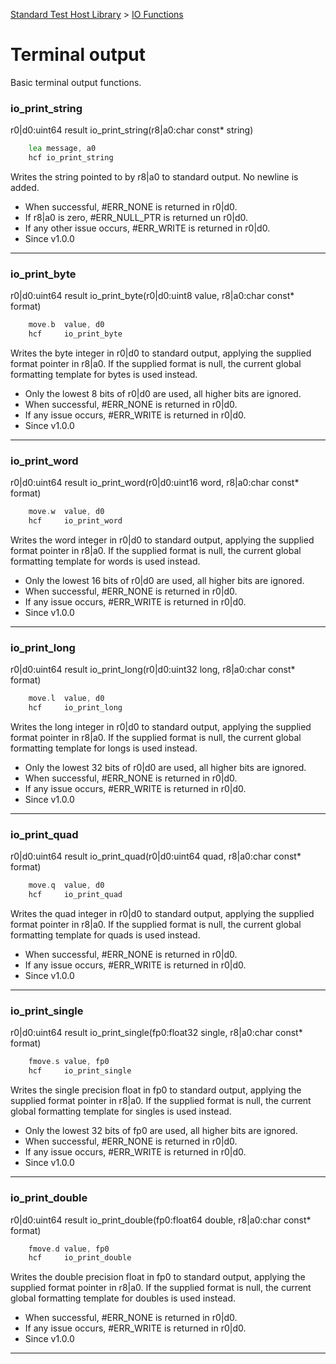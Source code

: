 [Standard Test Host Library](../README.md) > [IO Functions](/io.md)

# Terminal output

Basic terminal output functions.

### io_print_string
r0|d0:uint64 result io_print_string(r8|a0:char const\* string)
```asm
    lea message, a0
    hcf io_print_string
```
Writes the string pointed to by r8|a0 to standard output. No newline is added.

- When successful, #ERR_NONE is returned in r0|d0.
- If r8|a0 is zero, #ERR_NULL_PTR is returned un r0|d0.
- If any other issue occurs, #ERR_WRITE is returned in r0|d0.
- Since v1.0.0
___
### io_print_byte
r0|d0:uint64 result io_print_byte(r0|d0:uint8 value, r8|a0:char const\* format)
```asm
    move.b  value, d0
    hcf     io_print_byte
```
Writes the byte integer in r0|d0 to standard output, applying the supplied format pointer in r8|a0. If the supplied format is null, the current global formatting template for bytes is used instead.

- Only the lowest 8 bits of r0|d0 are used, all higher bits are ignored.
- When successful, #ERR_NONE is returned in r0|d0.
- If any issue occurs, #ERR_WRITE is returned in r0|d0.
- Since v1.0.0
___
### io_print_word
r0|d0:uint64 result io_print_word(r0|d0:uint16 word, r8|a0:char const\* format)
```asm
    move.w  value, d0
    hcf     io_print_word
```
Writes the word integer in r0|d0 to standard output, applying the supplied format pointer in r8|a0. If the supplied format is null, the current global formatting template for words is used instead.

- Only the lowest 16 bits of r0|d0 are used, all higher bits are ignored.
- When successful, #ERR_NONE is returned in r0|d0.
- If any issue occurs, #ERR_WRITE is returned in r0|d0.
- Since v1.0.0
___
### io_print_long
r0|d0:uint64 result io_print_long(r0|d0:uint32 long, r8|a0:char const\* format)
```asm
    move.l  value, d0
    hcf     io_print_long
```
Writes the long integer in r0|d0 to standard output, applying the supplied format pointer in r8|a0. If the supplied format is null, the current global formatting template for longs is used instead.

- Only the lowest 32 bits of r0|d0 are used, all higher bits are ignored.
- When successful, #ERR_NONE is returned in r0|d0.
- If any issue occurs, #ERR_WRITE is returned in r0|d0.
- Since v1.0.0
___
### io_print_quad
r0|d0:uint64 result io_print_quad(r0|d0:uint64 quad, r8|a0:char const\* format)
```asm
    move.q  value, d0
    hcf     io_print_quad
```
Writes the quad integer in r0|d0 to standard output, applying the supplied format pointer in r8|a0. If the supplied format is null, the current global formatting template for quads is used instead.

- When successful, #ERR_NONE is returned in r0|d0.
- If any issue occurs, #ERR_WRITE is returned in r0|d0.
- Since v1.0.0
___
### io_print_single
r0|d0:uint64 result io_print_single(fp0:float32 single, r8|a0:char const\* format)
```asm
    fmove.s value, fp0
    hcf     io_print_single
```
Writes the single precision float in fp0 to standard output, applying the supplied format pointer in r8|a0. If the supplied format is null, the current global formatting template for singles is used instead.

- Only the lowest 32 bits of fp0 are used, all higher bits are ignored.
- When successful, #ERR_NONE is returned in r0|d0.
- If any issue occurs, #ERR_WRITE is returned in r0|d0.
- Since v1.0.0
___
### io_print_double
r0|d0:uint64 result io_print_double(fp0:float64 double, r8|a0:char const\* format)
```asm
    fmove.d value, fp0
    hcf     io_print_double
```
Writes the double precision float in fp0 to standard output, applying the supplied format pointer in r8|a0. If the supplied format is null, the current global formatting template for doubles is used instead.

- When successful, #ERR_NONE is returned in r0|d0.
- If any issue occurs, #ERR_WRITE is returned in r0|d0.
- Since v1.0.0
___
